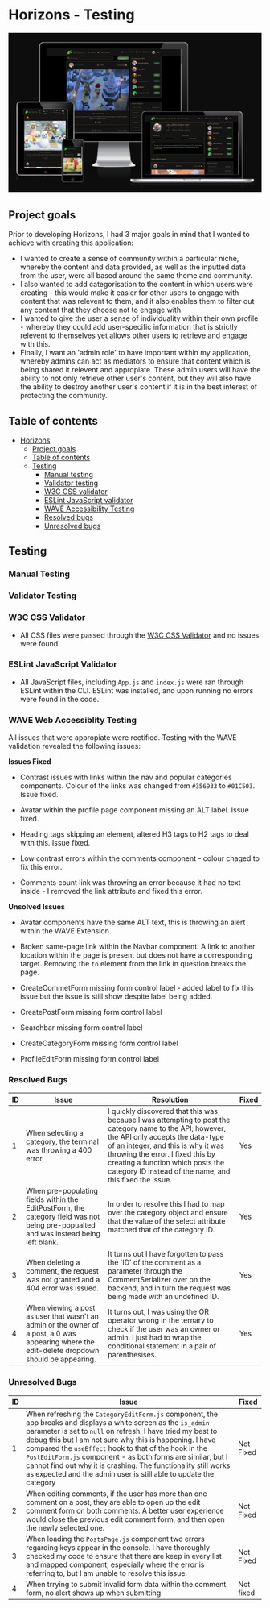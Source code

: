 # Horizons - Testing

![AmIResponsive Image](/src/assets/readme_assets/amiresponsive.png)

## Project goals

Prior to developing Horizons, I had 3 major goals in mind that I wanted to achieve with creating this application:
- I wanted to create a sense of community within a particular niche, whereby the content and data provided, as well as the inputted data from the user, were all based around the same theme and community.
- I also wanted to add categorisation to the content in which users were creating - this would make it easier for other users to engage with content that was relevent to them, and it also enables them to filter out any content that they choose not to engage with.
- I wanted to give the user a sense of individuality within their own profile - whereby they could add user-specific information that is strictly relevent to themselves yet allows other users to retrieve and engage with this.
- Finally, I want an 'admin role' to have important within my application, whereby admins can act as mediators to ensure that content which is being shared it relevent and appropiate. These admin users will have the ability to not only retrieve other user's content, but they will also have the ability to destroy another user's content if it is in the best interest of protecting the community.

## Table of contents
- [Horizons](#horizons)
  * [Project goals](#project-goals)
  * [Table of contents](#table-of-contents)
  * [Testing](#testing)
    + [Manual testing](#manual-testing)
    + [Validator testing](#validator-testing)
    + [W3C CSS validator](#w3c-css-validator)
    + [ESLint JavaScript validator](#eslint-javascript-validator)
    + [WAVE Accessibility Testing](#wave-web-accessiblity-testing)
    + [Resolved bugs](#resolved-bugs)
    + [Unresolved bugs](#unresolved-bugs)

## Testing

### Manual Testing

### Validator Testing

### W3C CSS Validator

- All CSS files were passed through the [W3C CSS Validator](https://jigsaw.w3.org/css-validator/) and no issues were found.

### ESLint JavaScript Validator

- All JavaScript files, including `App.js` and `index.js` were ran through ESLint within the CLI. ESLint was installed, and upon running no errors were found in the code.

### WAVE Web Accessiblity Testing
All issues that were appropiate were rectified.
Testing with the WAVE validation revealed the following issues:

**Issues Fixed**

- Contrast issues with links within the nav and popular categories components. Colour of the links was changed from `#356933` to `#01C503`. Issue fixed.

- Avatar within the profile page component missing an ALT label. Issue fixed.

- Heading tags skipping an element, altered H3 tags to H2 tags to deal with this. Issue fixed.

- Low contrast errors within the comments component - colour chaged to fix this error.

- Comments count link was throwing an error because it had no text inside - I removed the link attribute and fixed this error.

**Unsolved Issues**

- Avatar components have the same ALT text, this is throwing an alert within the WAVE Extension.

- Broken same-page link within the Navbar component. A link to another location within the page is present but does not have a corresponding target. Removing the `to` element from the link in question breaks the page.

- CreateCommetForm missing form control label - added label to fix this issue but the issue is still show despite label being added.

- CreatePostForm missing form control label

- Searchbar missing form control label

- CreateCategoryForm missing form control label

- ProfileEditForm missing form control label

### Resolved Bugs

| ID | Issue | Resolution | Fixed |
| --- | --- | --- | --- |
| 1 | When selecting a category, the terminal was throwing a 400 error | I quickly discovered that this was because I was attempting to post the category name to the API; however, the API only accepts the data-type of an integer, and this is why it was throwing the error. I fixed this by creating a function which posts the category ID instead of the name, and this fixed the issue. | Yes |
| 2 | When pre-populating fields within the EditPostForm, the category field was not being pre-popualted and was instead being left blank. | In order to resolve this I had to map over the category object and ensure that the value of the select attribute matched that of the category ID. | Yes |
| 3 | When deleting a comment, the request was not granted and a 404 error was issued. | It turns out I have forgotten to pass the 'ID' of the comment as a parameter through the CommentSerializer over on the backend, and in turn the request was being made with an undefined ID. | Yes |
| 4 | When viewing a post as user that wasn't an admin or the owner of a post, a 0 was appearing where the edit-delete dropdown should be appearing. | It turns out, I was using the OR operator wrong in the ternary to check if the user was an owner or admin. I just had to wrap the conditional statement in a pair of parenthesises. | Yes |

### Unresolved Bugs

| ID | Issue | Fixed |
| --- | --- | --- |
| 1 | When refreshing the `CategoryEditForm.js` component, the app breaks and displays a white screen as the `is_admin` parameter is set to `null` on refresh. I have tried my best to debug this but I am not sure why this is happening. I have compared the `useEffect` hook to that of the hook in the `PostEditForm.js` component - as both forms are similar, but I cannot find out why it is crashing. The functionality still works as expected and the admin user is still able to update the category | Not Fixed |
| 2 | When editing comments, if the user has more than one comment on a post, they are able to open up the edit comment form on both comments. A better user experience would close the previous edit comment form, and then open the newly selected one. | Not Fixed |
| 3 | When loading the `PostsPage.js` component two errors regarding keys appear in the console. I have thoroughly checked my code to ensure that there are keep in every list and mapped component, especially where the error is referring to, but I am unable to resolve this issue. | Not Fixed |
| 4 | When trrying to submit invalid form data within the comment form, no alert shows up when submitting | Not fixed |